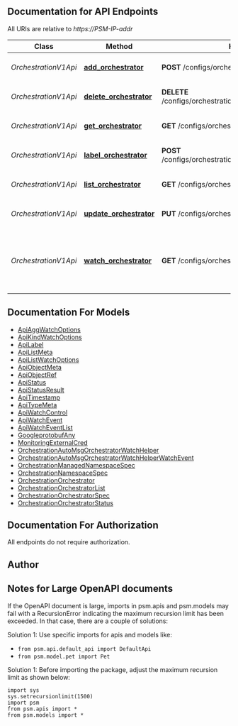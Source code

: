 
## Documentation for API Endpoints

All URIs are relative to *https://PSM-IP-addr*

Class | Method | HTTP request | Description
------------ | ------------- | ------------- | -------------
*OrchestrationV1Api* | [**add_orchestrator**](../../../../pensando_dss/docs/OrchestrationV1Api.md#add_orchestrator) | **POST** /configs/orchestration/v1/orchestrator | Create Orchestrator object
*OrchestrationV1Api* | [**delete_orchestrator**](../../../../pensando_dss/docs/OrchestrationV1Api.md#delete_orchestrator) | **DELETE** /configs/orchestration/v1/orchestrator/{O.Name} | Delete Orchestrator object
*OrchestrationV1Api* | [**get_orchestrator**](../../../../pensando_dss/docs/OrchestrationV1Api.md#get_orchestrator) | **GET** /configs/orchestration/v1/orchestrator/{O.Name} | Get Orchestrator object
*OrchestrationV1Api* | [**label_orchestrator**](../../../../pensando_dss/docs/OrchestrationV1Api.md#label_orchestrator) | **POST** /configs/orchestration/v1/orchestrator/{O.Name}/label | Label Orchestrator object
*OrchestrationV1Api* | [**list_orchestrator**](../../../../pensando_dss/docs/OrchestrationV1Api.md#list_orchestrator) | **GET** /configs/orchestration/v1/orchestrator | List Orchestrator objects
*OrchestrationV1Api* | [**update_orchestrator**](../../../../pensando_dss/docs/OrchestrationV1Api.md#update_orchestrator) | **PUT** /configs/orchestration/v1/orchestrator/{O.Name} | Update Orchestrator object
*OrchestrationV1Api* | [**watch_orchestrator**](../../../../pensando_dss/docs/OrchestrationV1Api.md#watch_orchestrator) | **GET** /configs/orchestration/v1/watch/orchestrator | Watch Orchestrator objects. Supports WebSockets or HTTP long poll


## Documentation For Models

 - [ApiAggWatchOptions](../../../docs/ApiAggWatchOptions.md)
 - [ApiKindWatchOptions](../../../docs/ApiKindWatchOptions.md)
 - [ApiLabel](../../../docs/ApiLabel.md)
 - [ApiListMeta](../../../docs/ApiListMeta.md)
 - [ApiListWatchOptions](../../../docs/ApiListWatchOptions.md)
 - [ApiObjectMeta](../../../docs/ApiObjectMeta.md)
 - [ApiObjectRef](../../../docs/ApiObjectRef.md)
 - [ApiStatus](../../../docs/ApiStatus.md)
 - [ApiStatusResult](../../../docs/ApiStatusResult.md)
 - [ApiTimestamp](../../../docs/ApiTimestamp.md)
 - [ApiTypeMeta](../../../docs/ApiTypeMeta.md)
 - [ApiWatchControl](../../../docs/ApiWatchControl.md)
 - [ApiWatchEvent](../../../docs/ApiWatchEvent.md)
 - [ApiWatchEventList](../../../docs/ApiWatchEventList.md)
 - [GoogleprotobufAny](../../../docs/GoogleprotobufAny.md)
 - [MonitoringExternalCred](../../../docs/MonitoringExternalCred.md)
 - [OrchestrationAutoMsgOrchestratorWatchHelper](../../../docs/OrchestrationAutoMsgOrchestratorWatchHelper.md)
 - [OrchestrationAutoMsgOrchestratorWatchHelperWatchEvent](../../../docs/OrchestrationAutoMsgOrchestratorWatchHelperWatchEvent.md)
 - [OrchestrationManagedNamespaceSpec](../../../docs/OrchestrationManagedNamespaceSpec.md)
 - [OrchestrationNamespaceSpec](../../../docs/OrchestrationNamespaceSpec.md)
 - [OrchestrationOrchestrator](../../../docs/OrchestrationOrchestrator.md)
 - [OrchestrationOrchestratorList](../../../docs/OrchestrationOrchestratorList.md)
 - [OrchestrationOrchestratorSpec](../../../docs/OrchestrationOrchestratorSpec.md)
 - [OrchestrationOrchestratorStatus](../../../docs/OrchestrationOrchestratorStatus.md)


## Documentation For Authorization

 All endpoints do not require authorization.

## Author




## Notes for Large OpenAPI documents
If the OpenAPI document is large, imports in psm.apis and psm.models may fail with a
RecursionError indicating the maximum recursion limit has been exceeded. In that case, there are a couple of solutions:

Solution 1:
Use specific imports for apis and models like:
- `from psm.api.default_api import DefaultApi`
- `from psm.model.pet import Pet`

Solution 1:
Before importing the package, adjust the maximum recursion limit as shown below:
```
import sys
sys.setrecursionlimit(1500)
import psm
from psm.apis import *
from psm.models import *
```
